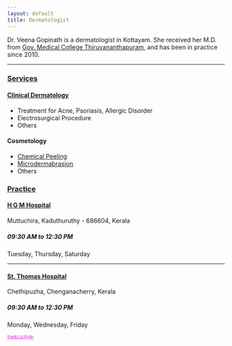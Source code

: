 ```yaml
---
layout: default
title: Dermatologist
---
```


Dr. Veena Gopinath is a dermatologist in Kottayam. She received her M.D. from [Gov. Medical College Thiruvananthapuram](http://en.wikipedia.org/wiki/Government_Medical_College,_Thiruvananthapuram), and has been in practice since 2010.

---

### [Services]()

####  [Clinical Dermatology](/2014/01/01/skin/)

* Treatment for Acne, Psoriasis, Allergic Disorder
* Electrosurgical Procedure
* Others

#### Cosmetology

* [Chemical Peeling](/2014/01/02/peeling/)
* [Microdermabrasion](/2014/01/02/dermabrasion/)
* Others

### [Practice]()

#### [H G M Hospital](http://www.hgmhospital.org/Dermatology.html)

Muttuchira,
Kaduthuruthy - 686604,
Kerala

##### 09:30 AM to 12:30 PM

Tuesday, Thursday, Saturday

---

#### [St. Thomas Hospital](http://www.st-thomashospital.net)

Chethipuzha,
Chenganacherry,
Kerala

##### 09:30 AM to 12:30 PM

Monday, Wednesday, Friday

<a style='font-size:60%;color:#FF00FF' href='http://hyde.getpoole.com/'>thanks to Hyde</a>

